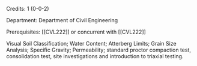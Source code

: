 Credits: 1 (0-0-2)

Department: Department of Civil Engineering

Prerequisites: [[CVL222]] or concurrent with [[CVL222]]

Visual Soil Classification; Water Content; Atterberg Limits; Grain Size Analysis; Specific Gravity; Permeability; standard proctor compaction test, consolidation test, site investigations and introduction to triaxial testing.
